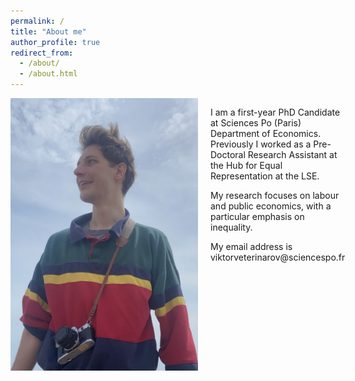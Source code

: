 ```yaml
---
permalink: /
title: "About me"
author_profile: true
redirect_from: 
  - /about/
  - /about.html
---
```

<div style="display: flex; align-items: flex-start;">
  <img src="/images/ForeverYoungViktor.JPG" alt="Viktor" style="width: 300px; margin-right: 20px;">
  
  <div>
    <p>I am a first-year PhD Candidate at Sciences Po (Paris) Department of Economics. Previously I worked as a Pre-Doctoral Research Assistant at the Hub for Equal Representation at the LSE.</p>
    <p>My research focuses on labour and public economics, with a particular emphasis on inequality.</p>
    <p>My email address is viktorveterinarov@sciencespo.fr</p>
  </div>
</div>


